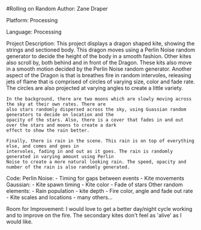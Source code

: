#Rolling on Random
Author: Zane Draper

Platform: Processing

Language: Processing

Project Description:
	This project displays a dragon shaped kite, showing the strings and sectioned body. This dragon moves using
	a Perlin Noise random generator to decide the height of the body in a smooth fashion. Other kites also scroll by,
	both behind and in front of the Dragon. These kits also move in a smooth motion decided by the Perlin Noise
	random generator. Another aspect of the Dragon is that is breathes fire in random intervoles, releasing jets of
	flame that is comprised of circles of varying size, color and fade rate. The circles are also projected at
	varying angles to create a little variety.
	
	In the background, there are two moons which are slowly moving across the sky at their own rates. There are
	also stars randomly dispersed across the sky, using Guassian random generators to decide on location and the
	opacity of the stars. Also, there is a cover that fades in and out over the stars and moons to create a dark 
	effect to show the rain better.

	Finally, there is rain in the scene. This rain is on top of everything else, and comes and goes in 
	intervoles, fading in and out as it goes. The rain is randomly generated in varying amount using Perlin 
	Noise to create a more natural looking rain. The speed, opacity and number of the rain is also randomly generated.

Code:
	Perlin Noise:
		- Timing for gaps between events
		- Kite movements
	Gaussian:
		- Kite spawn timing
		- Kite color
		- Fade of stars
	Other random elements:
		- Rain population
		- kite depth
		- Fire color, angle and fade out rate
		- Kite scales and locations
		- many others...
		
Room for Improvement:
	I would love to get a better day/night cycle working and to improve on the fire. The secondary kites don't 
	feel as 'alive' as I would like.
